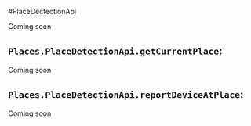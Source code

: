 #PlaceDectectionApi

Coming soon


## `Places.PlaceDetectionApi.getCurrentPlace`:

Coming soon

## `Places.PlaceDetectionApi.reportDeviceAtPlace`:

Coming soon
